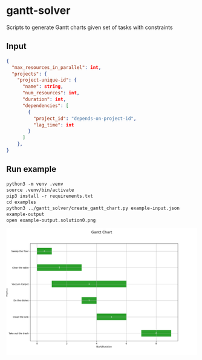 # gantt-solver
Scripts to generate Gantt charts given set of tasks with constraints

## Input

```json
{
  "max_resources_in_parallel": int,
  "projects": {
    "project-unique-id": {
      "name": string,
      "num_resources": int,
      "duration": int,
      "dependencies": [
        {
          "project_id": "depends-on-project-id",
          "lag_time": int
        }
      ]
    },
}
```

## Run example
```
python3 -m venv .venv
source .venv/bin/activate
pip3 install -r requirements.txt
cd examples
python3 ../gantt_solver/create_gantt_chart.py example-input.json example-output
open example-output.solution0.png
```
![Example Gantt Chart](./examples/example-out.solution0.png)
